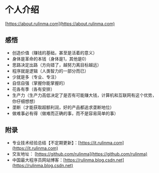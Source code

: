 # 个人介绍

[https://about.rulinma.com](https://about.rulinma.com)

## 感悟

* 创造价值（赚钱的基础，甚至是活着的意义）
* 身体是革命的本钱（身体是1，其他是0）
* 思路决定出路（方向错了，越努力离目标越远）
* 程序就是逻辑（人类智力的一部分而已）
* 少就是多（专业、专注）
* 自信自强（掌握你能掌握的）
* 花各有季（各有安排）
* 生产力（生产力高低决定了是否有可能赚大钱，计算机和互联网有这个优势，你仔细想想）
* 垄断（才能获取超额利润，好的产品都追求垄断地位）
* 做难事必有得（做难而正确的事，而不是容易简单的事）

## 附录

* 专业技术经验总结【不定期更新】：[https://it.rulinma.com](https://it.rulinma.com)
* 交友地址： [https://github.com/rulinma](https://github.com/rulinma)
* 中国最大程序员网站博客：[https://rulinma.blog.csdn.net](https://rulinma.blog.csdn.net)
